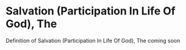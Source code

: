 # Salvation (Participation In Life Of God), The
Definition of Salvation (Participation In Life Of God), The coming soon
